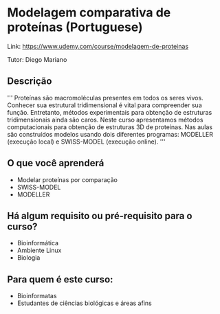 # Modelagem comparativa de proteínas (Portuguese)

Link: https://www.udemy.com/course/modelagem-de-proteinas

Tutor: Diego Mariano

## Descrição

'''
Proteínas são macromoléculas presentes em todos os seres vivos. Conhecer sua estrutural tridimensional é vital para compreender sua função. Entretanto, métodos experimentais para obtenção de estruturas tridimensionais ainda são caros. Neste curso apresentamos métodos computacionais para obtenção de estruturas 3D de proteínas. Nas aulas são construídos modelos usando dois diferentes programas: MODELLER (execução local) e SWISS-MODEL (execução online).
'''

## O que você aprenderá
 
 - Modelar proteínas por comparação
 - SWISS-MODEL
 - MODELLER

## Há algum requisito ou pré-requisito para o curso?
 
 - Bioinformática
 - Ambiente Linux
 - Biologia

## Para quem é este curso:

 - Bioinformatas
 - Estudantes de ciências biológicas e áreas afins
